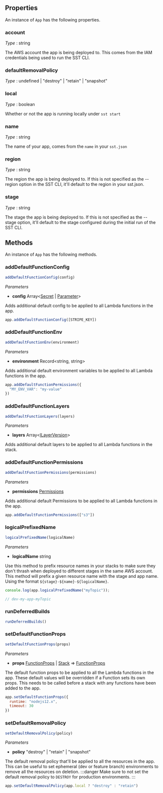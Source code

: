 <!--
!!!!!!!!!!!!!!!!!!!!!!!!!!!!!!!!!!!!!!!!!!!!!!!!!!!!!!!!!!!!!!!
!!                                                           !!
!!  This file has been automatically generated, do not edit  !!
!!                                                           !!
!!!!!!!!!!!!!!!!!!!!!!!!!!!!!!!!!!!!!!!!!!!!!!!!!!!!!!!!!!!!!!!
-->
## Properties
An instance of `App` has the following properties.
### account

_Type_ : <span class="mono">string</span>

The AWS account the app is being deployed to. This comes from the IAM credentials being used to run the SST CLI.

### defaultRemovalPolicy

_Type_ : <span class='mono'><span class="mono">undefined</span> | <span class="mono">"destroy"</span> | <span class="mono">"retain"</span> | <span class="mono">"snapshot"</span></span>




### local

_Type_ : <span class="mono">boolean</span>

Whether or not the app is running locally under `sst start`

### name

_Type_ : <span class="mono">string</span>

The name of your app, comes from the `name` in your `sst.json`

### region

_Type_ : <span class="mono">string</span>

The region the app is being deployed to. If this is not specified as the --region option in the SST CLI, it'll default to the region in your sst.json.

### stage

_Type_ : <span class="mono">string</span>

The stage the app is being deployed to. If this is not specified as the --stage option, it'll default to the stage configured during the initial run of the SST CLI.

## Methods
An instance of `App` has the following methods.
### addDefaultFunctionConfig

```ts
addDefaultFunctionConfig(config)
```
_Parameters_
- __config__ <span class='mono'>Array&lt;<span class='mono'><span class="mono">[Secret](Secret#secret)</span> | <span class="mono">[Parameter](Parameter#parameter)</span></span>&gt;</span>


Adds additional default config to be applied to all Lambda functions in the app.


```js
app.addDefaultFunctionConfig([STRIPE_KEY])
```

### addDefaultFunctionEnv

```ts
addDefaultFunctionEnv(environment)
```
_Parameters_
- __environment__ <span class="mono">Record&lt;<span class="mono">string</span>, <span class="mono">string</span>&gt;</span>


Adds additional default environment variables to be applied to all Lambda functions in the app.


```js
app.addDefaultFunctionPermissions({
  "MY_ENV_VAR": "my-value"
})
```

### addDefaultFunctionLayers

```ts
addDefaultFunctionLayers(layers)
```
_Parameters_
- __layers__ <span class='mono'>Array&lt;<span class="mono">[ILayerVersion](https://docs.aws.amazon.com/cdk/api/v2/docs/aws-cdk-lib.aws_lambda.ILayerVersion.html)</span>&gt;</span>


Adds additional default layers to be applied to all Lambda functions in the stack.

### addDefaultFunctionPermissions

```ts
addDefaultFunctionPermissions(permissions)
```
_Parameters_
- __permissions__ <span class="mono">[Permissions](Permissions)</span>


Adds additional default Permissions to be applied to all Lambda functions in the app.


```js
app.addDefaultFunctionPermissions(["s3"])
```

### logicalPrefixedName

```ts
logicalPrefixedName(logicalName)
```
_Parameters_
- __logicalName__ <span class="mono">string</span>


Use this method to prefix resource names in your stacks to make sure they don't thrash when deployed to different stages in the same AWS account. This method will prefix a given resource name with the stage and app name. Using the format `${stage}-${name}-${logicalName}`.


```js
console.log(app.logicalPrefixedName("myTopic"));

// dev-my-app-myTopic
```

### runDeferredBuilds

```ts
runDeferredBuilds()
```
### setDefaultFunctionProps

```ts
setDefaultFunctionProps(props)
```
_Parameters_
- __props__ <span class='mono'><span class="mono">[FunctionProps](Function#functionprops)</span> | <span class="mono">[Stack](https://docs.aws.amazon.com/cdk/api/v2/docs/aws-cdk-lib.Stack.html)</span> => <span class="mono">[FunctionProps](Function#functionprops)</span></span>


The default function props to be applied to all the Lambda functions in the app. These default values will be overridden if a Function sets its own props.
This needs to be called before a stack with any functions have been added to the app.


```js
app.setDefaultFunctionProps({
  runtime: "nodejs12.x",
  timeout: 30
})
```

### setDefaultRemovalPolicy

```ts
setDefaultRemovalPolicy(policy)
```
_Parameters_
- __policy__ <span class='mono'><span class="mono">"destroy"</span> | <span class="mono">"retain"</span> | <span class="mono">"snapshot"</span></span>


The default removal policy that'll be applied to all the resources in the app. This can be useful to set ephemeral (dev or feature branch) environments to remove all the resources on deletion.
:::danger
Make sure to not set the default removal policy to `DESTROY` for production environments.
:::


```js
app.setDefaultRemovalPolicy(app.local ? "destroy" : "retain")
```
